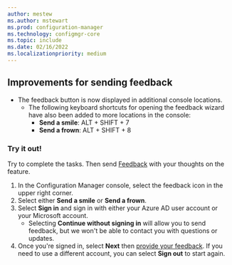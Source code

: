 ```yaml
---
author: mestew
ms.author: mstewart
ms.prod: configuration-manager
ms.technology: configmgr-core
ms.topic: include
ms.date: 02/16/2022
ms.localizationpriority: medium
---
```


## <a name="bkmk_feedback"></a> Improvements for sending feedback
<!--11754191, 12890088-->

<!-- - You now have the ability to connect feedback you send to Microsoft through the Configuration Manager console to an authenticated Azure Active Directory (Azure AD) user account or Microsoft Account (MSA). User authentication will help Microsoft ensure the privacy of your feedback and diagnostic data. -->
- The feedback button is now displayed in additional console locations.
   - The following keyboard shortcuts for opening the feedback wizard have also been added to more locations in the console:
      - **Send a smile**: ALT + SHIFT + 7
      - **Send a frown**: ALT + SHIFT + 8

### Try it out!

Try to complete the tasks. Then send [Feedback](../../../../understand/product-feedback.md) with your thoughts on the feature.

1. In the Configuration Manager console, select the feedback icon in the upper right corner.
1. Select either **Send a smile** or **Send a frown**.
1. Select **Sign in** and sign in with either your Azure AD user account or your Microsoft account.
   - Selecting **Continue without signing in** will allow you to send feedback, but we won't be able to contact you with questions or updates.
1. Once you're signed in, select **Next** then [provide your feedback](../../../../understand/product-feedback.md). If you need to use a different account, you can select **Sign out** to start again. 
 
